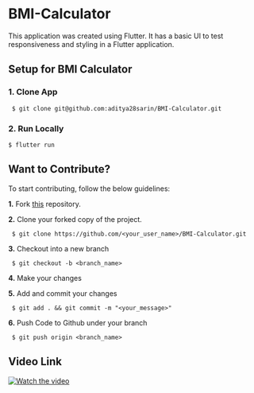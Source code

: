 # BMI-Calculator
This application was created using Flutter. It has a basic UI to test responsiveness and styling in a Flutter application.


## Setup for BMI Calculator 

  ### 1. Clone App
  
     $ git clone git@github.com:aditya28sarin/BMI-Calculator.git
 
   ### 2. Run Locally 
   ```
   $ flutter run   
  ```

## Want to Contribute?

To start contributing, follow the below guidelines: 

**1.**  Fork [this](git@github.com:aditya28sarin/BMI-Calculator.git) repository.

**2.**  Clone your forked copy of the project.

     $ git clone https://github.com/<your_user_name>/BMI-Calculator.git

     
**3.** Checkout into a new branch 

     $ git checkout -b <branch_name>

**4.** Make your changes

**5.** Add and commit your changes

     $ git add . && git commit -m "<your_message>"
     
**6.** Push Code to Github under your branch 

     $ git push origin <branch_name>   
     
     
 ## Video Link 
 
 
   [![Watch the video](https://img.youtube.com/vi/g4yYHtMP4x4/0.jpg)](https://youtu.be/g4yYHtMP4x4)

